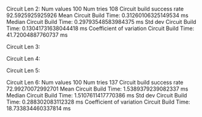 Circuit Len 2:
Num values 100
Num tries 108
Circuit build success rate 92.5925925925926
Mean Circuit Build Time: 0.31260106325149534 ms
Median Circuit Build Time: 0.29793548583984375 ms
Std dev Circuit Build Time: 0.13041731638044418 ms
Coefficient of variation Circuit Build Time: 41.72004887760737 ms

Circuit Len 3:

Circuit Len 4:

Circuit Len 5:


Circuit Len 6:
Num values 100
Num tries 137
Circuit build success rate 72.99270072992701
Mean Circuit Build Time: 1.5389379239082337 ms
Median Circuit Build Time: 1.5107611417770386 ms
Std dev Circuit Build Time: 0.288302083112328 ms
Coefficient of variation Circuit Build Time: 18.733834460337814 ms